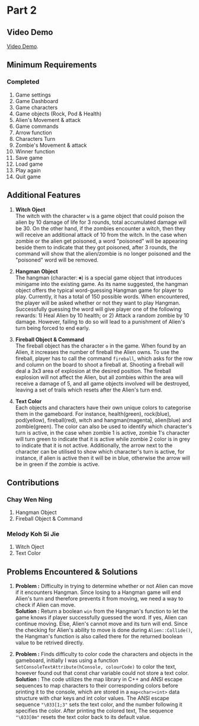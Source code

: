 # __Part 2__

## __Video Demo__

[Video Demo](https://youtu.be/1kf7NFHZ_9k).

## __Minimum Requirements__

### __Completed__

1. Game settings
2. Game Dashboard
3. Game characters
4. Game objects (Rock, Pod & Health)
5. Alien's Movement & attack
6. Game commands
7. Arrow function
8. Characters Turn
9. Zombie's Movement & attack
10. Winner function
11. Save game
12. Load game
13. Play again
14. Quit game

## __Additional Features__

1. __Witch Oject__ <br/>
    The witch with the character ```w``` is a game object that could poison the alien by 10 damage of life for 3 rounds, total accumulated damage will be 30. On the other hand, if the zombies encounter a witch, then they will receive an additional attack of 10 from the witch. In the case when zombie or the alien get poisoned, a word "poisoned" will be appearing beside them to indicate that they got poisoned, after 3 rounds, the command will show that the alien/zombie is no longer poisoned and the "poisoned" word will be removed.

2. __Hangman Object__ <br/>
    The hangman (character: ```☻```) is a special game object that introduces minigame into the existing game. As its name suggested, the hangman object offers the typical word-guessing Hangman game for player to play. Currently, it has a total of 150 possible words. When encountered, the player will be asked whether or not they want to play Hangman. Successfully guessing the word will give player one of the following rewards: 1) Heal Alien by 10 health; or 2) Attack a random zombie by 10 damage. However, failing to do so will lead to a punishment of Alien's turn being forced to end early.
    
3. __Fireball Object & Command__ <br/>
    The fireball object has the character ```o``` in the game. When found by an Alien, it increases the number of fireball the Alien owns. To use the fireball, player has to call the command ```fireball```, which asks for the row and column on the board to shoot a fireball at. Shooting a fireball will deal a 3x3 area of explosion at the desired position. The fireball explosion will not affect the Alien, but all zombies within the area will receive a damage of 5, and all game objects involved will be destroyed, leaving a set of trails which resets after the Alien's turn end. 

4. __Text Color__ <br/>
    Each objects and characters have their own unique colors to categorise them in the gameboard. For instance, health(green), rock(blue), pod(yellow), fireball(red), witch and hangman(magenta),  alien(blue) and zombie(green). The color can also be used to identify which character's turn is active, in the case when zombie 1 is active, zombie 1's character will turn green to indicate that it is active while zombie 2 color is in grey to indicate that it is not active. Additionally, the arrow next to the character can be utilised to show which character's turn is active, for instance, if alien is active then it will be in blue, otherwise the arrow will be in green if the zombie is active.

## __Contributions__

### Chay Wen Ning

1. Hangman Object
2. Fireball Object & Command

### Melody Koh Si Jie

1. Witch Oject
2. Text Color

## __Problems Encountered & Solutions__

1. __Problem :__ Difficulty in trying to determine whether or not Alien can move if it encounters Hangman. Since losing to a Hangman game will end Alien's turn and therefore prevents it from moving, we need a way to check if Alien can move.  <br/>
   __Solution :__ Return a boolean ```win``` from the Hangman's function to let the game knows if player successfully guessed the word. If yes, Alien can continue moving. Else, Alien's cannot move and its turn will end. Since the checking for Alien's ability to move is done during ```Alien::Collide()```, the Hangman's function is also called there for the returned boolean value to be retrived directly.

2. __Problem :__  Finds difficulty to color code the characters and objects in the gameboard, initially I was using a function ```SetConsoleTextAttribute(hConsole, colourCode)``` to color the text, however found out that const char variable could not store a text color. <br/>
   __Solution :__ The code utilizes the map library in C++ and ANSI escape sequences to map characters to their corresponding colors before printing it to the console, which are stored in a ```map<char><int>``` data structure with char keys and int color values. The ANSI escape sequence ```"\033[1;3"``` sets the text color, and the number following it specifies the color. After printing the colored text, The sequence ```"\033[0m"``` resets the text color back to its default value. 